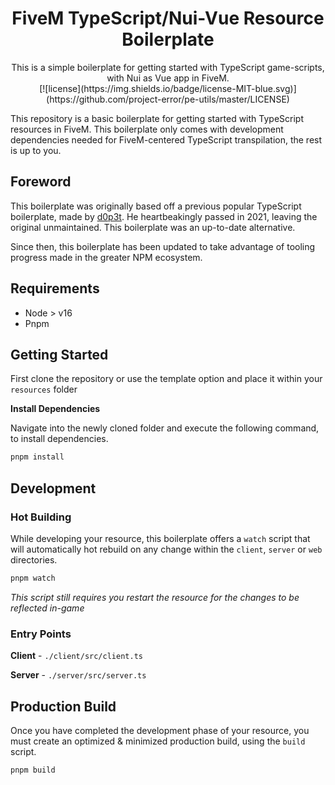 <h1 align="center">FiveM TypeScript/Nui-Vue Resource Boilerplate</h1>

<div align="center">
This is a simple boilerplate for getting started with TypeScript game-scripts, with Nui as Vue app in FiveM.
</div>

<div align="center">
[![license](https://img.shields.io/badge/license-MIT-blue.svg)](https://github.com/project-error/pe-utils/master/LICENSE)
</div>

This repository is a basic boilerplate for getting started
with TypeScript resources in FiveM. This boilerplate only comes with
development dependencies needed for FiveM-centered TypeScript transpilation, the rest
is up to you.

## Foreword

This boilerplate was originally based off a previous popular TypeScript boilerplate,
made by [d0p3t](https://github.com/d0p3t/fivem-ts-boilerplate). He heartbeakingly passed
in 2021, leaving the original unmaintained. This boilerplate was an up-to-date alternative.

Since then, this boilerplate has been updated to take advantage of tooling progress made
in the greater NPM ecosystem.

## Requirements

- Node > v16
- Pnpm

## Getting Started

First clone the repository or use the template option
and place it within your `resources` folder

**Install Dependencies**

Navigate into the newly cloned folder and execute
the following command, to install dependencies.

```sh
pnpm install
```

## Development

### Hot Building

While developing your resource, this boilerplate offers
a `watch` script that will automatically hot rebuild on any
change within the `client`, `server` or `web` directories.

```sh
pnpm watch
```

_This script still requires you restart the resource for the
changes to be reflected in-game_

### Entry Points

**Client** - `./client/src/client.ts`

**Server** - `./server/src/server.ts`

## Production Build

Once you have completed the development phase of your resource,
you must create an optimized & minimized production build, using
the `build` script.

```sh
pnpm build
```

